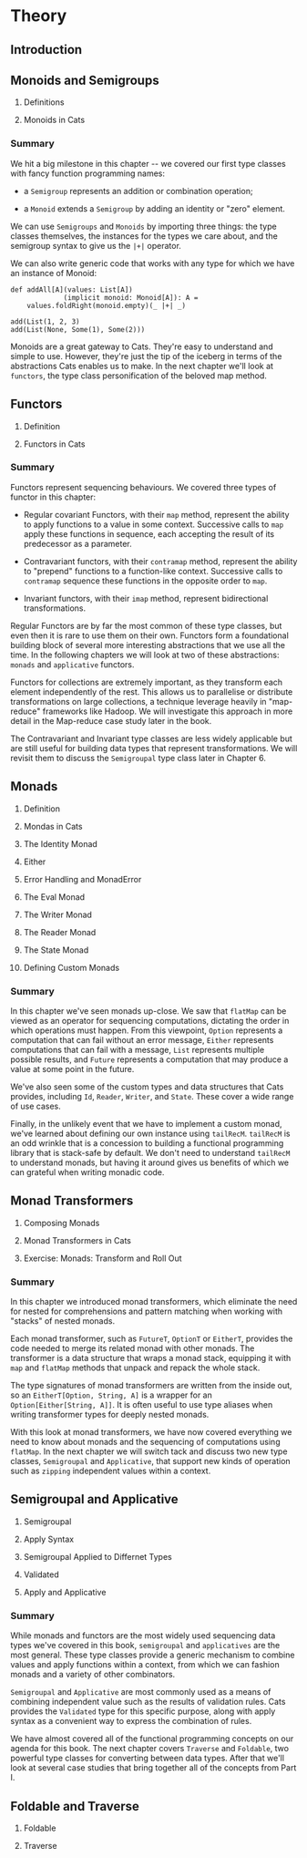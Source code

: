 # Theory

## Introduction

## Monoids and Semigroups

1. Definitions

2. Monoids in Cats

### Summary

We hit a big milestone in this chapter -- we covered our first type classes with fancy function programming
names:

- a `Semigroup` represents an addition or combination operation;

- a `Monoid` extends a `Semigroup` by adding an identity or "zero" element.

We can use `Semigroups` and `Monoids` by importing three things: the type classes themselves, the instances 
for the types we care about, and the semigroup syntax to give us the `|+|` operator.

We can also write generic code that works with any type for which we have an instance of Monoid:
```
def addAll[A](values: List[A])
             (implicit monoid: Monoid[A]): A =
    values.foldRight(monoid.empty)(_ |+| _)

add(List(1, 2, 3)
add(List(None, Some(1), Some(2)))
```

Monoids are a great gateway to Cats. They're easy to understand and simple to use. However, they're just
the tip of the iceberg in terms of the abstractions Cats enables us to make. In the next chapter we'll look at
`functors`, the type class personification of the beloved map method.

## Functors

1. Definition

2. Functors in Cats

### Summary

Functors represent sequencing behaviours. We covered three types of functor in this chapter:

- Regular covariant Functors, with their `map` method, represent the ability to apply functions to a value
in some context. Successive calls to `map` apply these functions in sequence, each accepting the result of 
its predecessor as a parameter.

- Contravariant functors, with their `contramap` method, represent the ability to "prepend" functions to a
function-like context. Successive calls to `contramap` sequence these functions in the opposite order to
`map`.

- Invariant functors, with their `imap` method, represent bidirectional transformations.

Regular Functors are by far the most common of these type classes, but even then it is rare to use them on
their own. Functors form a foundational building block of several more interesting abstractions that we use
all the time. In the following chapters we will look at two of these abstractions: `monads` and `applicative`
functors.

Functors for collections are extremely important, as they transform each element independently of the rest.
This allows us to parallelise or distribute transformations on large collections, a technique leverage 
heavily in "map-reduce" frameworks like Hadoop. We will investigate this approach in more detail in the
Map-reduce case study later in the book.

The Contravariant and Invariant type classes are less widely applicable but are still useful for building
data types that represent transformations. We will revisit them to discuss the `Semigroupal` type class later
in Chapter 6.

## Monads

1. Definition

2. Mondas in Cats

3. The Identity Monad

4. Either

5. Error Handling and MonadError

6. The Eval Monad

7. The Writer Monad

8. The Reader Monad

9. The State Monad

10. Defining Custom Monads

### Summary

In this chapter we've seen monads up-close. We saw that `flatMap` can be viewed as an operator for sequencing
computations, dictating the order in which operations must happen. From this viewpoint, `Option` represents
a computation that can fail without an error message, `Either` represents computations that can fail with a 
message, `List` represents multiple possible results, and `Future` represents a computation that may produce
a value at some point in the future.

We've also seen some of the custom types and data structures that Cats provides, including `Id`, `Reader`, 
`Writer`, and `State`. These cover a wide range of use cases.

Finally, in the unlikely event that we have to implement a custom monad, we've learned about defining our 
own instance using `tailRecM`. `tailRecM` is an odd wrinkle that is a concession to building a functional
programming library that is stack-safe by default. We don't need to understand `tailRecM` to understand 
monads, but having it around gives us benefits of which we can grateful when writing monadic code.

## Monad Transformers

1. Composing Monads

2. Monad Transformers in Cats

3. Exercise: Monads: Transform and Roll Out

### Summary

In this chapter we introduced monad transformers, which eliminate the need for nested for comprehensions
and pattern matching when working with "stacks" of nested monads.

Each monad transformer, such as `FutureT`, `OptionT` or `EitherT`, provides the code needed to merge its
related monad with other monads. The transformer is a data structure that wraps a monad stack, equipping 
it with `map` and `flatMap` methods that unpack and repack the whole stack.

The type signatures of monad transformers are written from the inside out, so an `EitherT[Option, String, A]`
is a wrapper for an `Option[Either[String, A]]`. It is often useful to use type aliases when writing 
transformer types for deeply nested monads.

With this look at monad transformers, we have now covered everything we need to know about monads and the
sequencing of computations using `flatMap`. In the next chapter we will switch tack and discuss two new type
classes, `Semigroupal` and `Applicative`, that support new kinds of operation such as `zipping` independent
values within a context.

## Semigroupal and Applicative

1. Semigroupal

2. Apply Syntax

3. Semigroupal Applied to Differnet Types

4. Validated

5. Apply and Applicative

### Summary

While monads and functors are the most widely used sequencing data types we've covered in this book, `semigroupal`
and `applicatives` are the most general. These type classes provide a generic mechanism to combine values and apply
functions within a context, from which we can fashion monads and a variety of other combinators.

`Semigroupal` and `Applicative` are most commonly used as a means of combining independent value such as the results
of validation rules. Cats provides the `Validated` type for this specific purpose, along with apply syntax as a
convenient way to express the combination of rules.

We have almost covered all of the functional programming concepts on our agenda for this book. The next chapter covers
`Traverse` and `Foldable`, two powerful type classes for converting between data types. After that we'll look at 
several case studies that bring together all of the concepts from Part I.

## Foldable and Traverse

1. Foldable

2. Traverse
